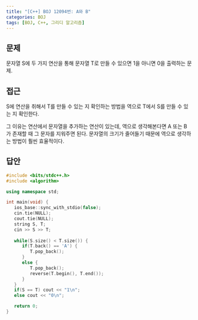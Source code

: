 ```yaml
---
title: "[C++] BOJ 12094번: A와 B"
categories: BOJ
tags: [BOJ, C++, 그리디 알고리즘]
---
```


## 문제

문자열 S에 두 가지 연산을 통해 문자열 T로 만들 수 있으면 1을 아니면 0을 출력하는 문제.

## 접근

S에 연산을 취해서 T를 만들 수 있는 지 확인하는 방법을 역으로 T에서 S를 만들 수 있는 지 확인한다.

그 이유는 연산에서 문자열을 추가하는 연산이 있는데, 역으로 생각해본다면 A 또는 B가 존재할 때 그 문자를 지워주면 된다. 문자열의 크기가 줄어들기 때문에 역으로 생각하는 방법이 훨씬 효율적이다.

## 답안

```cpp
#include <bits/stdc++.h>
#include <algorithm>

using namespace std;

int main(void) {
   ios_base::sync_with_stdio(false);
   cin.tie(NULL);
   cout.tie(NULL);
   string S, T;
   cin >> S >> T;
   
   while(S.size() < T.size()) {
      if(T.back() == 'A') {
         T.pop_back();
      }
      else {
         T.pop_back();
         reverse(T.begin(), T.end());
      }
   }
   if(S == T) cout << "1\n";
   else cout << "0\n";

   return 0;
}
```